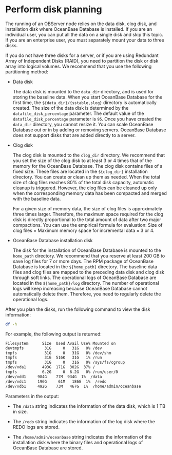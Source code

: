# Perform disk planning

The running of an OBServer node relies on the data disk, clog disk, and installation disk where OceanBase Database is installed. If you are an individual user, you can put all the data on a single disk and skip this topic. If you are an enterprise user, you must separately mount your data to three disks.

If you do not have three disks for a server, or if you are using Redundant Array of Independent Disks (RAID), you need to partition the disk or disk array into logical volumes. We recommend that you use the following partitioning method:

* Data disk

   The data disk is mounted to the `data_dir` directory, and is used for storing the baseline data. When you start OceanBase Database for the first time, the `${data_dir}/{sstable,slog}` directory is automatically created. The size of the data disk is determined by the `datafile_disk_percentage` parameter. The default value of the `datafile_disk_percentage` parameter is `95`. Once you have created the `data_dir` directory, you cannot resize it. You can scale OceanBase Database out or in by adding or removing servers. OceanBase Database does not support disks that are added directly to a server.

* Clog disk

   The clog disk is mounted to the `clog_dir` directory. We recommend that you set the size of the clog disk to at least 3 or 4 times that of the memory for the OceanBase Database. The clog disk contains files of a fixed size. These files are located in the `${clog_dir}` installation directory. You can create or clean up them as needed. When the total size of clog files reaches 80% of the total disk capacity, automatic cleanup is triggered. However, the clog files can be cleaned up only when the corresponding memory data has been compacted and merged with the baseline data. 

   For a given size of memory data, the size of clog files is approximately three times larger. Therefore, the maximum space required for the clog disk is directly proportional to the total amount of data after two major compactions. You can use the empirical formula for evaluation: Size of clog files = Maximum memory space for incremental data × 3 or 4.

* OceanBase Database installation disk

   The disk for the installation of OceanBase Database is mounted to the `home_path` directory. We recommend that you reserve at least 200 GB to save log files for 7 or more days. The RPM package of OceanBase Database is located in the `${home_path}` directory. The baseline data files and clog files are mapped to the preceding data disk and clog disk through soft links. The operational logs of OceanBase Database are located in the `${home_path}/log` directory. The number of operational logs will keep increasing because OceanBase Database cannot automatically delete them. Therefore, you need to regularly delete the operational logs.

After you plan the disks, run the following command to view the disk information:

```bash
df -h
```

For example, the following output is returned:

```bash
Filesystem      Size  Used Avail Use% Mounted on
devtmpfs         31G     0   31G   0% /dev
tmpfs            31G     0   31G   0% /dev/shm
tmpfs            31G  516K   31G   1% /run
tmpfs            31G     0   31G   0% /sys/fs/cgroup
/dev/vda1       493G  171G  302G  37% /
tmpfs           6.2G     0  6.2G   0% /run/user/0
/dev/vdd1     984G    77M  934G  1%  /data
/dev/vdc1     196G     61M   186G  1%  /redo
/dev/vdb1     492G    73M   467G  1%  /home/admin/oceanbase
```

Parameters in the output:

* The `/data` string indicates the information of the data disk, which is 1 TB in size.

* The `/redo` string indicates the information of the log disk where the REDO logs are stored.

* The `/home/admin/oceanbase` string indicates the information of the installation disk where the binary files and operational logs of OceanBase Database are stored.